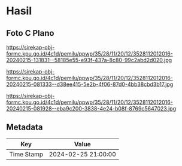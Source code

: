 # Hasil

## Foto C Plano

https://sirekap-obj-formc.kpu.go.id/4c1d/pemilu/ppwp/35/28/11/20/12/3528112012016-20240215-131831--58185e55-e93f-437a-8c80-99c2abd2d020.jpg

https://sirekap-obj-formc.kpu.go.id/4c1d/pemilu/ppwp/35/28/11/20/12/3528112012016-20240215-081333--d38ee415-5e2b-4f06-87d0-4bb38cbd3b17.jpg

https://sirekap-obj-formc.kpu.go.id/4c1d/pemilu/ppwp/35/28/11/20/12/3528112012016-20240215-081928--eba9c200-3838-4e24-b08f-8769c5647023.jpg


## Metadata

| Key        | Value               |
| ---------- | ------------------- |
| Time Stamp | 2024-02-25 21:00:00 |



